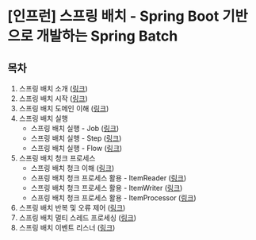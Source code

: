 # [인프런] 스프링 배치 - Spring Boot 기반으로 개발하는 Spring Batch

## 목차

1. 스프링 배치 소개 (<a href="/section/section1#readme" target="_blank">링크</a>)</br>
2. 스프링 배치 시작 (<a href="/section/section2#readme" target="_blank">링크</a>)</br>
3. 스프링 배치 도메인 이해 (<a href="/section/section3#readme" target="_blank">링크</a>)</br>
4. 스프링 배치 실행
   - 스프링 배치 실행 - Job (<a href="/section/section4_1#readme" target="_blank">링크</a>)</br>
   - 스프링 배치 실행 - Step (<a href="/section/section4_2#readme" target="_blank">링크</a>)</br>
   - 스프링 배치 실행 - Flow (<a href="/section/section4_3#readme" target="_blank">링크</a>)</br>
5. 스프링 배치 청크 프로세스
   - 스프링 배치 청크 이해 (<a href="/section/section5_1#readme" target="_blank">링크</a>)</br>
   - 스프링 배치 청크 프로세스 활용 - ItemReader (<a href="/section/section5_2#readme" target="_blank">링크</a>)</br>
   - 스프링 배치 청크 프로세스 활용 - ItemWriter (<a href="/section/section5_3#readme" target="_blank">링크</a>)</br>
   - 스프링 배치 청크 프로세스 활용 - ItemProcessor (<a href="/section/section5_4#readme" target="_blank">링크</a>)</br>
6. 스프링 배치 반복 및 오류 제어 (<a href="/section/section6#readme" target="_blank">링크</a>)</br>
7. 스프링 배치 멀티 스레드 프로세싱 (<a href="/section/section7#readme" target="_blank">링크</a>)</br>
8. 스프링 배치 이벤트 리스너 (<a href="/section/section8#readme" target="_blank">링크</a>)</br>
